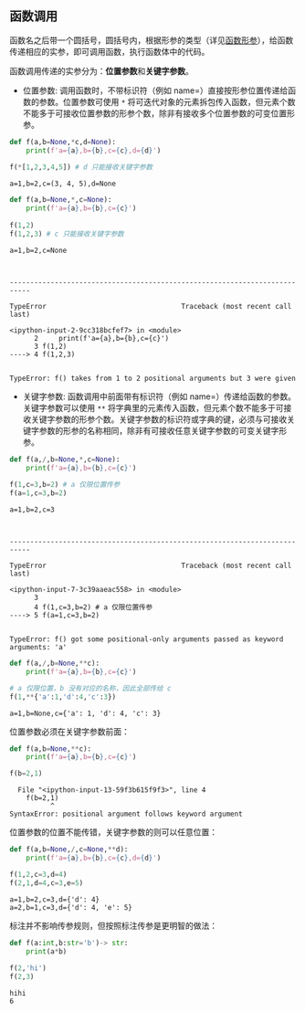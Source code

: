 ## 函数调用

函数名之后带一个圆括号，圆括号内，根据形参的类型（详见[函数形参](xue/脚本/kp_book/12_function/03_formal_parameter.ipynb)），给函数传递相应的实参，即可调用函数，执行函数体中的代码。

函数调用传递的实参分为：**位置参数**和**关键字参数**。

- 位置参数: 调用函数时，不带标识符（例如 name=）直接按形参位置传递给函数的参数。位置参数可使用 `*` 将可迭代对象的元素拆包传入函数，但元素个数不能多于可接收位置参数的形参个数，除非有接收多个位置参数的可变位置形参。


```python
def f(a,b=None,*c,d=None):
    print(f'a={a},b={b},c={c},d={d}')
    
f(*[1,2,3,4,5]) # d 只能接收关键字参数
```

    a=1,b=2,c=(3, 4, 5),d=None
    


```python
def f(a,b=None,*,c=None):
    print(f'a={a},b={b},c={c}')
    
f(1,2)
f(1,2,3) # c 只能接收关键字参数
```

    a=1,b=2,c=None
    


    ---------------------------------------------------------------------------

    TypeError                                 Traceback (most recent call last)

    <ipython-input-2-9cc318bcfef7> in <module>
          2     print(f'a={a},b={b},c={c}')
          3 f(1,2)
    ----> 4 f(1,2,3)
    

    TypeError: f() takes from 1 to 2 positional arguments but 3 were given


- 关键字参数: 函数调用中前面带有标识符（例如 name=）传递给函数的参数。关键字参数可以使用 `**` 将字典里的元素传入函数，但元素个数不能多于可接收关键字参数的形参个数。关键字参数的标识符或字典的键，必须与可接收关键字参数的形参的名称相同，除非有可接收任意关键字参数的可变关键字形参。


```python
def f(a,/,b=None,*,c=None):
    print(f'a={a},b={b},c={c}')
    
f(1,c=3,b=2) # a 仅限位置传参
f(a=1,c=3,b=2)
```

    a=1,b=2,c=3
    


    ---------------------------------------------------------------------------

    TypeError                                 Traceback (most recent call last)

    <ipython-input-7-3c39aaeac558> in <module>
          3 
          4 f(1,c=3,b=2) # a 仅限位置传参
    ----> 5 f(a=1,c=3,b=2)
    

    TypeError: f() got some positional-only arguments passed as keyword arguments: 'a'



```python
def f(a,/,b=None,**c):
    print(f'a={a},b={b},c={c}')

# a 仅限位置，b 没有对应的名称，因此全部传给 c
f(1,**{'a':1,'d':4,'c':3})
```

    a=1,b=None,c={'a': 1, 'd': 4, 'c': 3}
    

位置参数必须在关键字参数前面：


```python
def f(a,b=None,**c):
    print(f'a={a},b={b},c={c}')

f(b=2,1)
```


      File "<ipython-input-13-59f3b615f9f3>", line 4
        f(b=2,1)
              ^
    SyntaxError: positional argument follows keyword argument
    


位置参数的位置不能传错，关键字参数的则可以任意位置：


```python
def f(a,b=None,/,c=None,**d):
    print(f'a={a},b={b},c={c},d={d}')

f(1,2,c=3,d=4)
f(2,1,d=4,c=3,e=5)
```

    a=1,b=2,c=3,d={'d': 4}
    a=2,b=1,c=3,d={'d': 4, 'e': 5}
    

标注并不影响传参规则，但按照标注传参是更明智的做法：


```python
def f(a:int,b:str='b')-> str:
    print(a*b)
    
f(2,'hi')
f(2,3)
```

    hihi
    6
    

